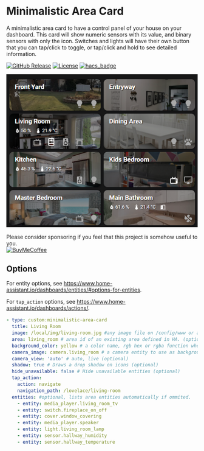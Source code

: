 # Minimalistic Area Card

A minimalistic area card to have a control panel of your house on your dashboard. This card will show numeric sensors with its value, and binary sensors with only the icon. Switches and lights will have their own button that you can tap/click to toggle, or tap/click and hold to see detailed information.

[![GitHub Release][releases-shield]][releases]
[![License][license-shield]](LICENSE.md)
[![hacs_badge](https://img.shields.io/badge/HACS-Default-orange.svg?style=for-the-badge)](https://github.com/custom-components/hacs)

![Sample preview](docs/sample.png)

Please consider sponsoring if you feel that this project is somehow useful to you.  
[![BuyMeCoffee][buymecoffeebadge]][buymecoffee]

## Options

For entity options, see https://www.home-assistant.io/dashboards/entities/#options-for-entities.

For `tap_action` options, see https://www.home-assistant.io/dashboards/actions/.

```yaml
- type: custom:minimalistic-area-card
  title: Living Room
  image: /local/img/living-room.jpg #any image file on /config/www or an absolute image url. optional, it uses area image if area is specified. (optional)
  area: living_room # area id of an existing area defined in HA. (optional)
  background_color: yellow # a color name, rgb hex or rgba function when an image is not provided (optional)
  camera_image: camera.living_room # a camera entity to use as background (optional)
  camera_view: 'auto' # auto, live (optional)
  shadow: true # Draws a drop shadow on icons (optional)
  hide_unavailable: false # Hide unavailable entities (optional)
  tap_action:
    action: navigate
    navigation_path: /lovelace/living-room
  entities: #optional, lists area entities automatically if ommited.
    - entity: media_player.living_room_tv
    - entity: switch.fireplace_on_off
    - entity: cover.window_covering
    - entity: media_player.speaker
    - entity: light.living_room_lamp
    - entity: sensor.hallway_humidity
    - entity: sensor.hallway_temperature
```

[commits-shield]: https://img.shields.io/github/commit-activity/y/junalmeida/homeassistant-minimalistic-area-card.svg?style=for-the-badge
[commits]: https://github.com/junalmeida/homeassistant-minimalistic-area-card/commits/main
[devcontainer]: https://code.visualstudio.com/docs/remote/containers
[discord]: https://discord.gg/5e9yvq
[discord-shield]: https://img.shields.io/discord/330944238910963714.svg?style=for-the-badge
[forum-shield]: https://img.shields.io/badge/community-forum-brightgreen.svg?style=for-the-badge
[forum]: https://community.home-assistant.io/c/projects/frontend
[license-shield]: https://img.shields.io/github/license/junalmeida/homeassistant-minimalistic-area-card.svg?style=for-the-badge
[maintenance-shield]: https://img.shields.io/maintenance/yes/2021.svg?style=for-the-badge
[releases-shield]: https://img.shields.io/github/release/junalmeida/homeassistant-minimalistic-area-card.svg?style=for-the-badge
[releases]: https://github.com/junalmeida/homeassistant-minimalistic-area-card/releases
[buymecoffee]: https://www.buymeacoffee.com/junalmeida
[buymecoffeebadge]: https://img.shields.io/badge/buy%20me%20a%20coffee-donate-orange?style=plastic&logo=buymeacoffee
